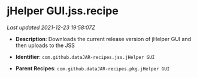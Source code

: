 # jHelper GUI.jss.recipe

_Last updated 2021-12-23 19:58:07Z_

- **Description**: Downloads the current release version of jHelper GUI and then uploads to the JSS

- **Identifier**: `com.github.dataJAR-recipes.jss.jHelper GUI`

- **Parent Recipes**: `com.github.dataJAR-recipes.pkg.jHelper GUI`